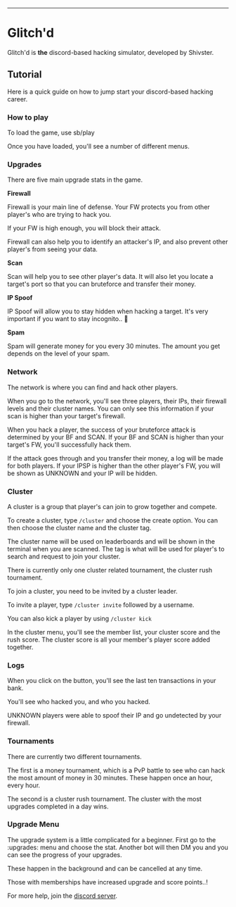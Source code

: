 -------------------------------------------
# Glitch'd

Glitch'd is **the** discord-based hacking simulator, developed by Shivster.



## Tutorial

Here is a quick guide on how to jump start your discord-based hacking career.

### How to play

To load the game, use sb/play

Once you have loaded, you'll see a number of different menus.

### Upgrades 

There are five main upgrade stats in the game.

**Firewall**

Firewall is your main line of defense. Your FW protects you from other player's who are trying to hack you.

If your FW is high enough, you will block their attack.

Firewall can also help you to identify an attacker's IP, and also prevent other player's from seeing your data.

**Scan**

Scan will help you to see other player's data. It will also let you locate a target's port so that you can bruteforce and transfer their money.

**IP Spoof**

IP Spoof will allow you to stay hidden when hacking a target. It's very important if you want to stay incognito.. 👀

**Spam**

Spam will generate money for you every 30 minutes. The amount you get depends on the level of your spam.


### Network

The network is where you can find and hack other players.

When you go to the network, you'll see three players, their IPs, their firewall levels and their cluster names. You can only see this information if your scan is higher than your target's firewall.

When you hack a player, the success of your bruteforce attack is determined by your BF and SCAN. If your BF and SCAN is higher than your target's FW, you'll successfully hack them.

If the attack goes through and you transfer their money, a log will be made for both players. If your IPSP is higher than the other player's FW, you will be shown as UNKNOWN and your IP will be hidden.

### Cluster

A cluster is a group that player's can join to grow together and compete.

To create a cluster, type `/cluster` and choose the create option. You can then choose the cluster name and the cluster tag.

The cluster name will be used on leaderboards and will be shown in the terminal when you are scanned. The tag is what will be used for player's to search and request to join your cluster.

There is currently only one cluster related tournament, the cluster rush tournament.


To join a cluster, you need to be invited by a cluster leader.

To invite a player, type `/cluster invite` followed by a username.

You can also kick a player by using `/cluster kick`

In the cluster menu, you'll see the member list, your cluster score and the rush score. The cluster score is all your member's player score added together.

### Logs

When you click on the button, you'll see the last ten transactions in your bank.

You'll see who hacked you, and who you hacked.

UNKNOWN players were able to spoof their IP and go undetected by your firewall.

### Tournaments

There are currently two different tournaments.

The first is a money tournament, which is a PvP battle to see who can hack the most amount of money in 30 minutes. These happen once an hour, every hour.

The second is a cluster rush tournament. The cluster with the most upgrades completed in a day wins.

### Upgrade Menu

The upgrade system is a little complicated for a beginner. First go to the :upgrades: menu and choose the stat. Another bot will then DM you and you can see the progress of your upgrades.

These happen in the background and can be cancelled at any time.

Those with memberships have increased upgrade and score points..!



For more help, join the [discord server](https://dsc.gg/glitch'd).


